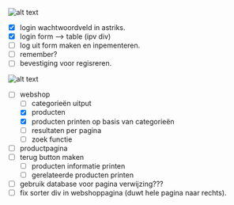 ![alt text](https://avatars0.githubusercontent.com/u/11294766?v=3&s=40)
- [x] login wachtwoordveld in astriks. 
- [x] login form --> table (ipv div)
- [ ] log uit form maken en inpementeren.
- [ ] remember?
- [ ] bevestiging voor regisreren.

![alt text](https://avatars1.githubusercontent.com/u/11294762?v=3&s=64)
- [ ] webshop
	- [ ] categorieën uitput
	- [x] producten
	- [x] producten printen op basis van categorieën
	- [ ] resultaten per pagina
	- [ ] zoek functie
- [ ] productpagina
- [ ] terug button maken
	- [ ] producten informatie printen
	- [ ] gerelateerde producten printen
- [ ] gebruik database voor pagina verwijzing???
- [ ] fix sorter div in webshoppagina (duwt hele pagina naar rechts).
